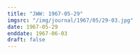 ```yaml
---
title: "JWW: 1967-05-29"
imgsrc: "/img/journal/1967/05/29-03.jpg"
date: 1967-05-29
enddate: 1967-06-03
draft: false
---
```


<!-- fix pre-formatted input -->
